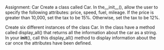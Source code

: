 Assignment: Car
Create a class called  Car. In the__init__(), allow the user to specify the following attributes: price, speed, fuel, mileage. If the price is greater than 10,000, set the tax to be 15%. Otherwise, set the tax to be 12%. 

Create six different instances of the class Car. In the class have a method called display_all() that returns all the information about the car as a string. In your __init__(), call this display_all() method to display information about the car once the attributes have been defined.

